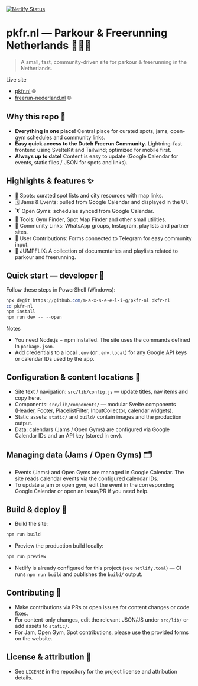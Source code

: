 [![Netlify Status](https://api.netlify.com/api/v1/badges/dcc3a06f-99aa-4007-a795-5a0df889dced/deploy-status)](https://app.netlify.com/sites/pkfr/deploys)

# pkfr.nl — Parkour & Freerunning Netherlands 🚀🤸‍♀️

>A small, fast, community-driven site for parkour & freerunning in the Netherlands.

Live site

- [pkfr.nl](https://www.pkfr.nl/) 🌐
- [freerun-nederland.nl](https://www.freerun-nederland.nl/) 🌐

## Why this repo 📣

- **Everything in one place!** Central place for curated spots, jams, open-gym schedules and community links.
- **Easy quick access to the Dutch Freerun Community.** Lightning-fast frontend using SvelteKit and Tailwind; optimized for mobile first.
- **Always up to date!** Content is easy to update (Google Calendar for events, static files / JSON for spots and links).

## Highlights & features ✨

- 📍 Spots: curated spot lists and city resources with map links.
- 🗓️ Jams & Events: pulled from Google Calendar and displayed in the UI.
- 🏋️ Open Gyms: schedules synced from Google Calendar.
- 🧭 Tools: Gym Finder, Spot Map Finder and other small utilities.
- 🔗 Community Links: WhatsApp groups, Instagram, playlists and partner sites.
- 📨 User Contributions: Forms connected to Telegram for easy community input.
- 🍿 JUMPFLIX: A collection of documentaries and playlists related to parkour and freerunning.

## Quick start — developer 🔧

Follow these steps in PowerShell (Windows):

```powershell
npx degit https://github.com/m-a-x-s-e-e-l-i-g/pkfr-nl pkfr-nl
cd pkfr-nl
npm install
npm run dev -- --open
```

Notes

- You need Node.js + npm installed. The site uses the commands defined in `package.json`.
- Add credentials to a local `.env` (or `.env.local`) for any Google API keys or calendar IDs used by the app.

## Configuration & content locations 🔎

- Site text / navigation: `src/lib/config.js` — update titles, nav items and copy here.
- Components: `src/lib/components/` — modular Svelte components (Header, Footer, PlacelistFilter, InputCollector, calendar widgets).
- Static assets: `static/` and `build/` contain images and the production output.
- Data: calendars (Jams / Open Gyms) are configured via Google Calendar IDs and an API key (stored in env).

## Managing data (Jams / Open Gyms) 🗂️

- Events (Jams) and Open Gyms are managed in Google Calendar. The site reads calendar events via the configured calendar IDs.
- To update a jam or open gym, edit the event in the corresponding Google Calendar or open an issue/PR if you need help.

## Build & deploy 🚀

- Build the site:

```powershell
npm run build
```

- Preview the production build locally:

```powershell
npm run preview
```

- Netlify is already configured for this project (see `netlify.toml`) — CI runs `npm run build` and publishes the `build/` output.

## Contributing 🤝

- Make contributions via PRs or open issues for content changes or code fixes.
- For content-only changes, edit the relevant JSON/JS under `src/lib/` or add assets to `static/`.
- For Jam, Open Gym, Spot contributions, please use the provided forms on the website.

## License & attribution 📝

- See `LICENSE` in the repository for the project license and attribution details.